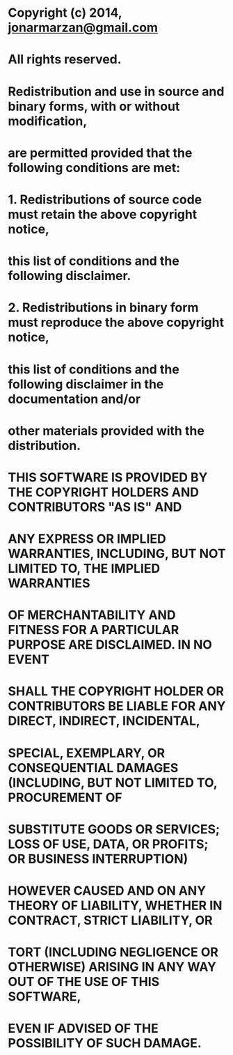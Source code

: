 # Copyright (c) 2014, <jonarmarzan@gmail.com>
# All rights reserved.
#
# Redistribution and use in source and binary forms, with or without modification, 
# are permitted provided that the following conditions are met:
#
# 1. Redistributions of source code must retain the above copyright notice, 
#    this list of conditions and the following disclaimer.
#
# 2. Redistributions in binary form must reproduce the above copyright notice, 
#    this list of conditions and the following disclaimer in the documentation and/or 
#    other materials provided with the distribution.
#
# THIS SOFTWARE IS PROVIDED BY THE COPYRIGHT HOLDERS AND CONTRIBUTORS "AS IS" AND 
# ANY EXPRESS OR IMPLIED WARRANTIES, INCLUDING, BUT NOT LIMITED TO, THE IMPLIED WARRANTIES 
# OF MERCHANTABILITY AND FITNESS FOR A PARTICULAR PURPOSE ARE DISCLAIMED. IN NO EVENT 
# SHALL THE COPYRIGHT HOLDER OR CONTRIBUTORS BE LIABLE FOR ANY DIRECT, INDIRECT, INCIDENTAL,
# SPECIAL, EXEMPLARY, OR CONSEQUENTIAL DAMAGES (INCLUDING, BUT NOT LIMITED TO, PROCUREMENT OF
# SUBSTITUTE GOODS OR SERVICES; LOSS OF USE, DATA, OR PROFITS; OR BUSINESS INTERRUPTION) 
# HOWEVER CAUSED AND ON ANY THEORY OF LIABILITY, WHETHER IN CONTRACT, STRICT LIABILITY, OR 
# TORT (INCLUDING NEGLIGENCE OR OTHERWISE) ARISING IN ANY WAY OUT OF THE USE OF THIS SOFTWARE, 
# EVEN IF ADVISED OF THE POSSIBILITY OF SUCH DAMAGE.
